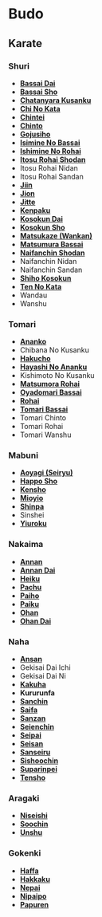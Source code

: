 # Budo

## Karate

### Shuri

* [**Bassai Dai**](https://www.katashitoryu.com/kata/bassai-dai)[ ](https://www.katashitoryu.com/kata/bassai-dai)
* [**Bassai Sho**](https://www.katashitoryu.com/kata/bassai-sho)
* [**Chatanyara Kusanku**](https://www.katashitoryu.com/kata/chatan-yara-kusanku)
* [**Chi No Kata**](https://www.katashitoryu.com/kata/chi-no-kata)
* [**Chintei**](https://www.katashitoryu.com/kata/chintei)
* [**Chinto**](https://www.katashitoryu.com/kata/chinto)
* [**Gojusiho**](https://www.katashitoryu.com/kata/gojushiho)
* [**Isimine No Bassai**](https://www.katashitoryu.com/kata/ishimine-no-bassai)
* [**Ishimine No Rohai**](https://www.katashitoryu.com/kata/ishimine-no-rohai)
* [**Itosu Rohai Shodan**](https://www.katashitoryu.com/kata/itosu-rohai-shodan)
* Itosu Rohai Nidan
* Itosu Rohai Sandan
* [**Jiin**](https://www.katashitoryu.com/kata/jiin)
* [**Jion**](https://www.katashitoryu.com/kata/jion)
* [**Jitte**](https://www.katashitoryu.com/kata/jitte)
* [**Kenpaku**](https://www.katashitoryu.com/kata/kenpaku)
* [**Kosokun Dai**](https://www.katashitoryu.com/kata/kosokun-dai)
* [**Kosokun Sho**](https://www.katashitoryu.com/kata/kosokun-sho)
* [**Matsukaze \(Wankan\)**](https://www.katashitoryu.com/kata/matsukaze)
* [**Matsumura Bassai**](https://www.katashitoryu.com/kata/matsumura-bassai)
* [**Naifanchin Shodan**](https://www.katashitoryu.com/kata/naifanchin-shodan)
* Naifanchin Nidan
* Naifanchin Sandan
* [**Shiho Kosokun**](https://www.katashitoryu.com/kata/shiho-kosokun)
* [**Ten No Kata**](https://www.katashitoryu.com/kata/ten-no-kata)
* Wandau
* Wanshu

### Tomari

* [**Ananko**](https://www.katashitoryu.com/kata/ananko)
* Chibana No Kusanku
* [**Hakucho**](https://www.katashitoryu.com/kata/hakucho)
* [**Hayashi No Ananku**](https://www.katashitoryu.com/kata/hayashi-no-ananku)
* Kishimoto No Kusanku
* [**Matsumora Rohai**](https://www.katashitoryu.com/kata/matsumora-rohai)
* [**Oyadomari Bassai**](https://www.katashitoryu.com/kata/oyadomari-bassai)
* [**Rohai**](https://www.katashitoryu.com/kata/rohai)
* [**Tomari Bassai**](https://www.katashitoryu.com/kata/tomari-bassai)
* Tomari Chinto
* Tomari Rohai
* Tomari Wanshu

### Mabuni

* [**Aoyagi \(Seiryu\)**](https://www.katashitoryu.com/kata/aoyagi-seiryu)
* [**Happo Sho**](https://www.katashitoryu.com/kata/happo-sho)
* [**Kensho**](https://www.katashitoryu.com/kata/kensho)
* [**Mioyio**](https://www.katashitoryu.com/kata/mioyio)
* [**Shinpa**](https://www.katashitoryu.com/kata/shinpa)
* Sinshei
* [**Yiuroku**](https://www.katashitoryu.com/kata/yiuroku)

### Nakaima

* [**Annan**](https://www.katashitoryu.com/kata/annan)
* [**Annan Dai**](https://www.katashitoryu.com/kata/annan-dai)
* [**Heiku**](https://www.katashitoryu.com/kata/heiku)
* [**Pachu**](https://www.katashitoryu.com/kata/pachu)
* [**Paiho**](https://www.katashitoryu.com/kata/paiho)
* [**Paiku**](https://www.katashitoryu.com/kata/paiku)
* [**Ohan**](https://www.katashitoryu.com/kata/ohan)
* [**Ohan Dai**](https://www.katashitoryu.com/kata/ohan-dai)

### Naha

* [**Ansan**](https://www.katashitoryu.com/kata/ansan)
* Gekisai Dai Ichi
* Gekisai Dai Ni
* [**Kakuha**](https://www.katashitoryu.com/kata/kakuha)
* **Kururunfa**
* [**Sanchin**](https://www.katashitoryu.com/kata/sanchin)
* [**Saifa**](https://www.katashitoryu.com/kata/saifa)
* [**Sanzan**](https://www.katashitoryu.com/kata/sanzan)
* [**Seienchin**](https://www.katashitoryu.com/kata/seienchin)
* [**Seipai**](https://www.katashitoryu.com/kata/seipai)
* [**Seisan**](https://www.katashitoryu.com/kata/seisan)
* [**Sanseiru**](https://www.katashitoryu.com/kata/sanseiru)
* [**Sishoochin**](https://www.katashitoryu.com/kata/sishoochin)
* [**Suparinpei**](https://www.katashitoryu.com/kata/suparinpei)
* [**Tensho**](https://www.katashitoryu.com/kata/tensho)

### Aragaki

* [**Niseishi**](https://www.katashitoryu.com/kata/niseishi)
* [**Soochin**](https://www.katashitoryu.com/kata/soochin)
* [**Unshu**](https://www.katashitoryu.com/kata/unshu)

### Gokenki

* [**Haffa**](https://www.katashitoryu.com/kata/haffa)
* [**Hakkaku**](https://www.katashitoryu.com/kata/hakkaku)
* [**Nepai**](https://www.katashitoryu.com/kata/nepai)
* [**Nipaipo**](https://www.katashitoryu.com/kata/nipaipo)
* [**Papuren**](https://www.katashitoryu.com/kata/papuren)



